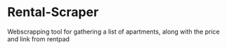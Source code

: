 # Rental-Scraper
Webscrapping tool for gathering a list of apartments, along with the price and link from rentpad
